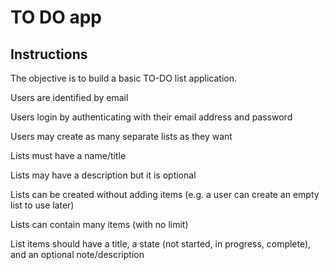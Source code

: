 # TO DO app

## Instructions
The objective is to build a basic TO-DO list application.

Users are identified by email

Users login by authenticating with their email address and password

Users may create as many separate lists as they want

Lists must have a name/title

Lists may have a description but it is optional

Lists can be created without adding items (e.g. a user can create an empty list to use later)

Lists can contain many items (with no limit)

List items should have a title, a state (not started, in progress, complete), and an optional note/description
